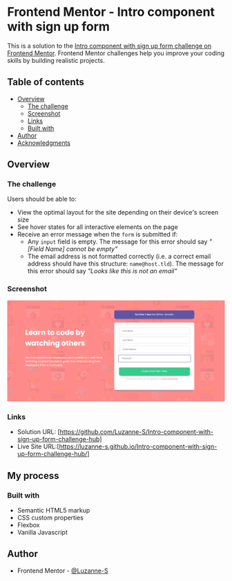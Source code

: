 # Frontend Mentor - Intro component with sign up form 

This is a solution to the [Intro component with sign up form challenge on Frontend Mentor](https://www.frontendmentor.io/challenges/intro-component-with-signup-form-5cf91bd49edda32581d28fd1). Frontend Mentor challenges help you improve your coding skills by building realistic projects. 

## Table of contents

- [Overview](#overview)
  - [The challenge](#the-challenge)
  - [Screenshot](#screenshot)
  - [Links](#links)
  - [Built with](#built-with)
- [Author](#author)
- [Acknowledgments](#acknowledgments)



## Overview

### The challenge

Users should be able to:

- View the optimal layout for the site depending on their device's screen size
- See hover states for all interactive elements on the page
- Receive an error message when the `form` is submitted if:
  - Any `input` field is empty. The message for this error should say *"[Field Name] cannot be empty"*
  - The email address is not formatted correctly (i.e. a correct email address should have this structure: `name@host.tld`). The message for this error should say *"Looks like this is not an email"*

### Screenshot

![](images/Sign-up.png)


### Links

- Solution URL: [https://github.com/Luzanne-S/Intro-component-with-sign-up-form-challenge-hub]
- Live Site URL:[https://luzanne-s.github.io/Intro-component-with-sign-up-form-challenge-hub/]

## My process

### Built with

- Semantic HTML5 markup
- CSS custom properties
- Flexbox
- Vanilla Javascript


## Author

- Frontend Mentor - [@Luzanne-S](https://www.frontendmentor.io/profile/Luzanne-S)


